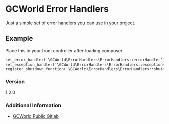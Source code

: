 # GCWorld Error Handlers

Just a simple set of error handlers you can use in your project.

## Example

Place this in your front controller after loading composer

	set_error_handler('\GCWorld\ErrorHandlers\ErrorHandlers::errorHandler');
	set_exception_handler('\GCWorld\ErrorHandlers\ErrorHandlers::exceptionHandler');
	register_shutdown_function('\GCWorld\ErrorHandlers\ErrorHandlers::shutdownHandler');

### Version
1.2.0

### Additional Information

* [GCWorld Public Gitlab](https://gitlab.konghack.com/groups/GCWorld)